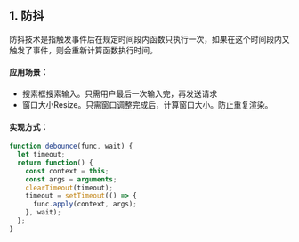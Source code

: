 ## 1.  防抖
防抖技术是指触发事件后在规定时间段内函数只执行一次，如果在这个时间段内又触发了事件，则会重新计算函数执行时间。
#### 应用场景：
- 搜索框搜索输入。只需用户最后一次输入完，再发送请求
- 窗口大小Resize。只需窗口调整完成后，计算窗口大小。防止重复渲染。
#### 实现方式：
```javascript
function debounce(func, wait) {  
  let timeout;  
  return function() {  
    const context = this;  
    const args = arguments;  
    clearTimeout(timeout);  
    timeout = setTimeout(() => {  
      func.apply(context, args);  
    }, wait);  
  };  
}
```
